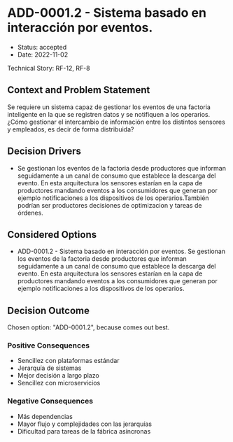 # ADD-0001.2 - Sistema basado en interacción por eventos.

* Status: accepted
* Date: 2022-11-02

Technical Story: RF-12, RF-8

## Context and Problem Statement

Se requiere un sistema capaz de gestionar los eventos de una factoria inteligente en la que se registren datos y se notifiquen a los operarios. ¿Cómo gestionar el intercambio de información entre los distintos sensores y empleados, es decir de forma distribuida?

## Decision Drivers

* Se gestionan los eventos de la factoria desde productores que informan seguidamente a un canal de consumo que establece la descarga del evento. En esta arquitectura los sensores estarían en la capa de productores mandando eventos a los consumidores que generan por ejemplo notificaciones a los dispositivos de los operarios.También podrían ser productores decisiones de optimizacion y tareas de órdenes.

## Considered Options

* ADD-0001.2 - Sistema basado en interacción por eventos.
Se gestionan los eventos de la factoria desde productores que informan seguidamente a un canal de consumo que establece la descarga del evento. En esta arquitectura los sensores estarían en la capa de productores mandando eventos a los consumidores que generan por ejemplo notificaciones a los dispositivos de los operarios.

## Decision Outcome

Chosen option: "ADD-0001.2", because comes out best.

### Positive Consequences

* Sencillez con plataformas estándar
* Jerarquía de sistemas
* Mejor decisión a largo plazo
* Sencillez con microservicios

### Negative Consequences

* Más dependencias
* Mayor flujo y complejidades con las jerarquías
* Dificultad para tareas de la fábrica asíncronas
